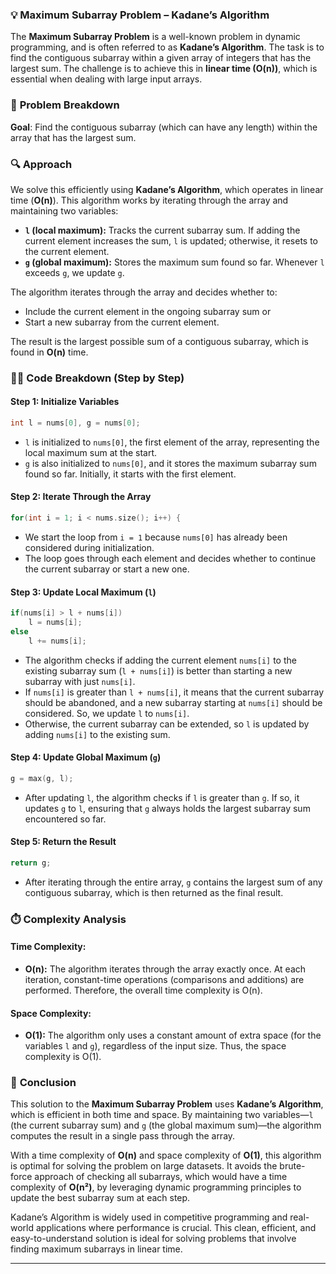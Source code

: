 ### 💡 **Maximum Subarray Problem – Kadane’s Algorithm**

The **Maximum Subarray Problem** is a well-known problem in dynamic programming, and is often referred to as **Kadane’s Algorithm**. The task is to find the contiguous subarray within a given array of integers that has the largest sum. The challenge is to achieve this in **linear time (O(n))**, which is essential when dealing with large input arrays.

### 📝 **Problem Breakdown**

**Goal**: Find the contiguous subarray (which can have any length) within the array that has the largest sum. 

### 🔍 **Approach**

We solve this efficiently using **Kadane’s Algorithm**, which operates in linear time (**O(n)**). This algorithm works by iterating through the array and maintaining two variables:
- **`l` (local maximum):** Tracks the current subarray sum. If adding the current element increases the sum, `l` is updated; otherwise, it resets to the current element.
- **`g` (global maximum):** Stores the maximum sum found so far. Whenever `l` exceeds `g`, we update `g`.

The algorithm iterates through the array and decides whether to:
- Include the current element in the ongoing subarray sum or
- Start a new subarray from the current element.

The result is the largest possible sum of a contiguous subarray, which is found in **O(n)** time.

### 🧑‍💻 **Code Breakdown (Step by Step)**

#### Step 1: Initialize Variables

```cpp
int l = nums[0], g = nums[0];
```
- `l` is initialized to `nums[0]`, the first element of the array, representing the local maximum sum at the start.
- `g` is also initialized to `nums[0]`, and it stores the maximum subarray sum found so far. Initially, it starts with the first element.

#### Step 2: Iterate Through the Array

```cpp
for(int i = 1; i < nums.size(); i++) {
```
- We start the loop from `i = 1` because `nums[0]` has already been considered during initialization.
- The loop goes through each element and decides whether to continue the current subarray or start a new one.

#### Step 3: Update Local Maximum (`l`)

```cpp
if(nums[i] > l + nums[i])
    l = nums[i];
else
    l += nums[i];
```
- The algorithm checks if adding the current element `nums[i]` to the existing subarray sum (`l + nums[i]`) is better than starting a new subarray with just `nums[i]`.
- If `nums[i]` is greater than `l + nums[i]`, it means that the current subarray should be abandoned, and a new subarray starting at `nums[i]` should be considered. So, we update `l` to `nums[i]`.
- Otherwise, the current subarray can be extended, so `l` is updated by adding `nums[i]` to the existing sum.

#### Step 4: Update Global Maximum (`g`)

```cpp
g = max(g, l);
```
- After updating `l`, the algorithm checks if `l` is greater than `g`. If so, it updates `g` to `l`, ensuring that `g` always holds the largest subarray sum encountered so far.

#### Step 5: Return the Result

```cpp
return g;
```
- After iterating through the entire array, `g` contains the largest sum of any contiguous subarray, which is then returned as the final result.

### ⏱️ **Complexity Analysis**

#### Time Complexity:
- **O(n):** The algorithm iterates through the array exactly once. At each iteration, constant-time operations (comparisons and additions) are performed. Therefore, the overall time complexity is O(n).

#### Space Complexity:
- **O(1):** The algorithm only uses a constant amount of extra space (for the variables `l` and `g`), regardless of the input size. Thus, the space complexity is O(1).

### 🌟 **Conclusion**

This solution to the **Maximum Subarray Problem** uses **Kadane’s Algorithm**, which is efficient in both time and space. By maintaining two variables—`l` (the current subarray sum) and `g` (the global maximum sum)—the algorithm computes the result in a single pass through the array.

With a time complexity of **O(n)** and space complexity of **O(1)**, this algorithm is optimal for solving the problem on large datasets. It avoids the brute-force approach of checking all subarrays, which would have a time complexity of **O(n²)**, by leveraging dynamic programming principles to update the best subarray sum at each step.

Kadane’s Algorithm is widely used in competitive programming and real-world applications where performance is crucial. This clean, efficient, and easy-to-understand solution is ideal for solving problems that involve finding maximum subarrays in linear time.

---